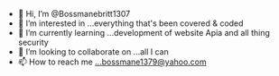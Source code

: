 - 👋 Hi, I’m @Bossmanebritt1307
- 👀 I’m interested in ...everything that's been covered & coded
- 🌱 I’m currently learning ...development of website Apia and all thing security 
- 💞️ I’m looking to collaborate on ...all I can
- 📫 How to reach me ...bossmane1379@yahoo.com 

<!---
Bossmanebritt1307/Bossmanebritt1307 is a ✨ special ✨ repository because its `README.md` (this file) appears on your GitHub profile.
You can click the Preview link to take a look at your changes.
--->

